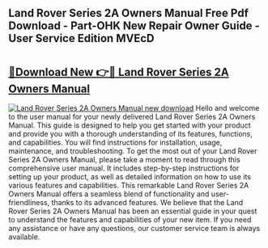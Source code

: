 ## Land Rover Series 2A Owners Manual Free Pdf Download - Part-OHK New Repair Owner Guide - User Service Edition MVEcD

# <h2><a href="http://cf16040.oget.top/?id=Land+Rover+Series+2A+Owners+Manual">🔗Download New 👉🔴 Land Rover Series 2A Owners Manual</a></h2>

[![Land Rover Series 2A Owners Manual new download](https://i.imgur.com/5g1atiW.png)](http://cf16040.oget.top/?id=Land+Rover+Series+2A+Owners+Manual)
Hello and welcome to the user manual for your newly delivered Land Rover Series 2A Owners Manual. This guide is designed to help you get started with your product and provide you with a thorough understanding of its features, functions, and capabilities. You will find instructions for installation, usage, maintenance, and troubleshooting. To get the most out of your Land Rover Series 2A Owners Manual, please take a moment to read through this comprehensive user manual. It includes step-by-step instructions for setting up your product, as well as detailed information on how to use its various features and capabilities. This remarkable Land Rover Series 2A Owners Manual offers a seamless blend of functionality and user-friendliness, thanks to its advanced features. We believe that the Land Rover Series 2A Owners Manual has been an essential guide in your quest to understand the features and capabilities of your new item. If you need any assistance or have any questions, our customer service team is always available.
